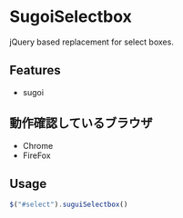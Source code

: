 # SugoiSelectbox
jQuery based replacement for select boxes.

## Features
* sugoi

## 動作確認しているブラウザ
* Chrome
* FireFox

## Usage
```javascript
$("#select").suguiSelectbox()
```
